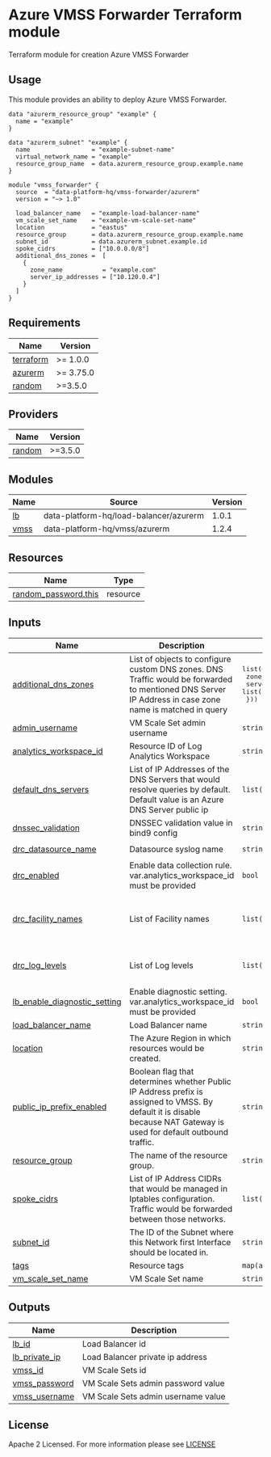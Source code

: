 # Azure VMSS Forwarder Terraform module
Terraform module for creation Azure VMSS Forwarder

## Usage
This module provides an ability to deploy Azure VMSS Forwarder.

```hcl
data "azurerm_resource_group" "example" {
  name = "example"
}

data "azurerm_subnet" "example" {
  name                 = "example-subnet-name"
  virtual_network_name = "example"
  resource_group_name  = data.azurerm_resource_group.example.name
}

module "vmss_forwarder" {
  source  = "data-platform-hq/vmss-forwarder/azurerm"
  version = "~> 1.0"

  load_balancer_name   = "example-load-balancer-name"
  vm_scale_set_name    = "example-vm-scale-set-name"
  location             = "eastus"
  resource_group       = data.azurerm_resource_group.example.name
  subnet_id            = data.azurerm_subnet.example.id
  spoke_cidrs          = ["10.0.0.0/8"]
  additional_dns_zones =  [
    {
      zone_name           = "example.com"
      server_ip_addresses = ["10.120.0.4"]
    }
  ]
}
```
<!-- BEGIN_TF_DOCS -->
## Requirements

| Name | Version |
|------|---------|
| <a name="requirement_terraform"></a> [terraform](#requirement\_terraform) | >= 1.0.0 |
| <a name="requirement_azurerm"></a> [azurerm](#requirement\_azurerm) | >= 3.75.0 |
| <a name="requirement_random"></a> [random](#requirement\_random) | >=3.5.0 |

## Providers

| Name | Version |
|------|---------|
| <a name="provider_random"></a> [random](#provider\_random) | >=3.5.0 |

## Modules

| Name | Source | Version |
|------|--------|---------|
| <a name="module_lb"></a> [lb](#module\_lb) | data-platform-hq/load-balancer/azurerm | 1.0.1 |
| <a name="module_vmss"></a> [vmss](#module\_vmss) | data-platform-hq/vmss/azurerm | 1.2.4 |

## Resources

| Name | Type |
|------|------|
| [random_password.this](https://registry.terraform.io/providers/hashicorp/random/latest/docs/resources/password) | resource |

## Inputs

| Name | Description | Type | Default | Required |
|------|-------------|------|---------|:--------:|
| <a name="input_additional_dns_zones"></a> [additional\_dns\_zones](#input\_additional\_dns\_zones) | List of objects to configure custom DNS zones. DNS Traffic would be forwarded to mentioned DNS Server IP Address in case zone name is matched in query | <pre>list(object({<br>    zone_name           = string<br>    server_ip_addresses = list(string)<br>  }))</pre> | `[]` | no |
| <a name="input_admin_username"></a> [admin\_username](#input\_admin\_username) | VM Scale Set admin username | `string` | `"azureuser"` | no |
| <a name="input_analytics_workspace_id"></a> [analytics\_workspace\_id](#input\_analytics\_workspace\_id) | Resource ID of Log Analytics Workspace | `string` | `null` | no |
| <a name="input_default_dns_servers"></a> [default\_dns\_servers](#input\_default\_dns\_servers) | List of IP Addresses of the DNS Servers that would resolve queries by default. Default value is an Azure DNS Server public ip | `list(string)` | <pre>[<br>  "168.63.129.16"<br>]</pre> | no |
| <a name="input_dnssec_validation"></a> [dnssec\_validation](#input\_dnssec\_validation) | DNSSEC validation value in bind9 config | `string` | `"no"` | no |
| <a name="input_drc_datasource_name"></a> [drc\_datasource\_name](#input\_drc\_datasource\_name) | Datasource syslog name | `string` | `"datasource-syslog"` | no |
| <a name="input_drc_enabled"></a> [drc\_enabled](#input\_drc\_enabled) | Enable data collection rule. var.analytics\_workspace\_id must be provided | `bool` | `false` | no |
| <a name="input_drc_facility_names"></a> [drc\_facility\_names](#input\_drc\_facility\_names) | List of Facility names | `list(string)` | <pre>[<br>  "daemon",<br>  "syslog",<br>  "user"<br>]</pre> | no |
| <a name="input_drc_log_levels"></a> [drc\_log\_levels](#input\_drc\_log\_levels) | List of Log levels | `list(string)` | <pre>[<br>  "Debug"<br>]</pre> | no |
| <a name="input_lb_enable_diagnostic_setting"></a> [lb\_enable\_diagnostic\_setting](#input\_lb\_enable\_diagnostic\_setting) | Enable diagnostic setting. var.analytics\_workspace\_id must be provided | `bool` | `false` | no |
| <a name="input_load_balancer_name"></a> [load\_balancer\_name](#input\_load\_balancer\_name) | Load Balancer name | `string` | n/a | yes |
| <a name="input_location"></a> [location](#input\_location) | The Azure Region in which resources would be created. | `string` | n/a | yes |
| <a name="input_public_ip_prefix_enabled"></a> [public\_ip\_prefix\_enabled](#input\_public\_ip\_prefix\_enabled) | Boolean flag that determines whether Public IP Address prefix is assigned to VMSS. By default it is disable because NAT Gateway is used for default outbound traffic. | `string` | `false` | no |
| <a name="input_resource_group"></a> [resource\_group](#input\_resource\_group) | The name of the resource group. | `string` | n/a | yes |
| <a name="input_spoke_cidrs"></a> [spoke\_cidrs](#input\_spoke\_cidrs) | List of IP Address CIDRs that would be managed in Iptables configuration. Traffic would be forwarded between those networks. | `list(string)` | `[]` | no |
| <a name="input_subnet_id"></a> [subnet\_id](#input\_subnet\_id) | The ID of the Subnet where this Network first Interface should be located in. | `string` | n/a | yes |
| <a name="input_tags"></a> [tags](#input\_tags) | Resource tags | `map(any)` | `{}` | no |
| <a name="input_vm_scale_set_name"></a> [vm\_scale\_set\_name](#input\_vm\_scale\_set\_name) | VM Scale Set name | `string` | n/a | yes |

## Outputs

| Name | Description |
|------|-------------|
| <a name="output_lb_id"></a> [lb\_id](#output\_lb\_id) | Load Balancer id |
| <a name="output_lb_private_ip"></a> [lb\_private\_ip](#output\_lb\_private\_ip) | Load Balancer private ip address |
| <a name="output_vmss_id"></a> [vmss\_id](#output\_vmss\_id) | VM Scale Sets id |
| <a name="output_vmss_password"></a> [vmss\_password](#output\_vmss\_password) | VM Scale Sets admin password value |
| <a name="output_vmss_username"></a> [vmss\_username](#output\_vmss\_username) | VM Scale Sets admin username value |
<!-- END_TF_DOCS -->

## License

Apache 2 Licensed. For more information please see [LICENSE](https://github.com/data-platform-hq/terraform-azurerm-vmss-forwarder/blob/main/LICENSE)
